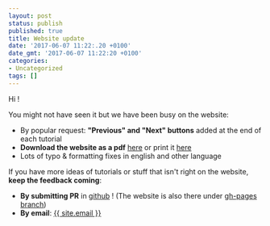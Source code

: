 ```yaml
---
layout: post
status: publish
published: true
title: Website update
date: '2017-06-07 11:22:.20 +0100'
date_gmt: '2017-06-07 11:22:20 +0100'
categories:
- Uncategorized
tags: []
---
```


Hi !

You might not have seen it but we have been busy on the website:

* By popular request: **"Previous" and "Next" buttons** added at the end of each tutorial
* **Download the website as a pdf** [here](/assets/pdf/opengl_tutorial_2017_06_07.pdf) or print it [here](/print/)
* Lots of typo & formatting fixes in english and other language

If you have more ideas of tutorials or stuff that isn't right on the website, **keep the feedback coming**:

* **By submitting PR** in [github](https://github.com/opengl-tutorials/ogl) ! (The website is also there under [gh-pages branch](https://github.com/opengl-tutorials/ogl/tree/gh-pages))
* **By email**: <a href="mailto:{{ site.email }}">{{ site.email }}</a>
